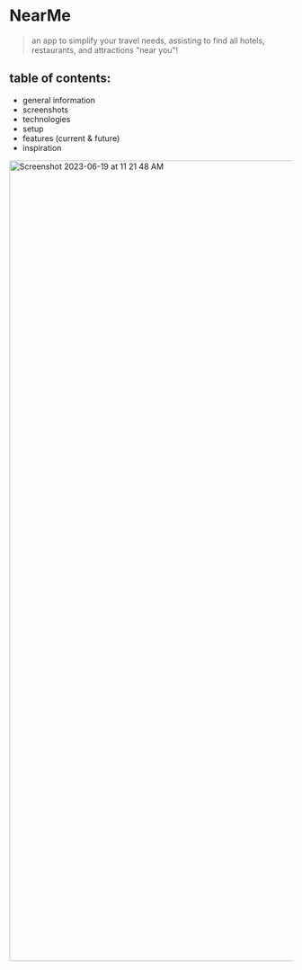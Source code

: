 # NearMe

> an app to simplify your travel needs, assisting to find all hotels, restaurants, and attractions "near you"! 

## table of contents:
- general information
- screenshots
- technologies
- setup
- features (current & future)
- inspiration
  
<img width="1425" alt="Screenshot 2023-06-19 at 11 21 48 AM" src="https://github.com/jaifkay/near-me/assets/117542623/ed99d8f4-8606-4a83-92d6-cda5dc91af75">

